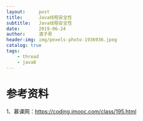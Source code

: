 ```yaml
---
layout:     post
title:      Java线程安全性
subtitle:   Java线程安全性
date:       2019-06-24
author:     渣子哥
header-img: img/pexels-photo-1936936.jpeg
catalog: true
tags:
    - thread
	- java8
---
```








# 参考资料

1、慕课网：<https://coding.imooc.com/class/195.html>